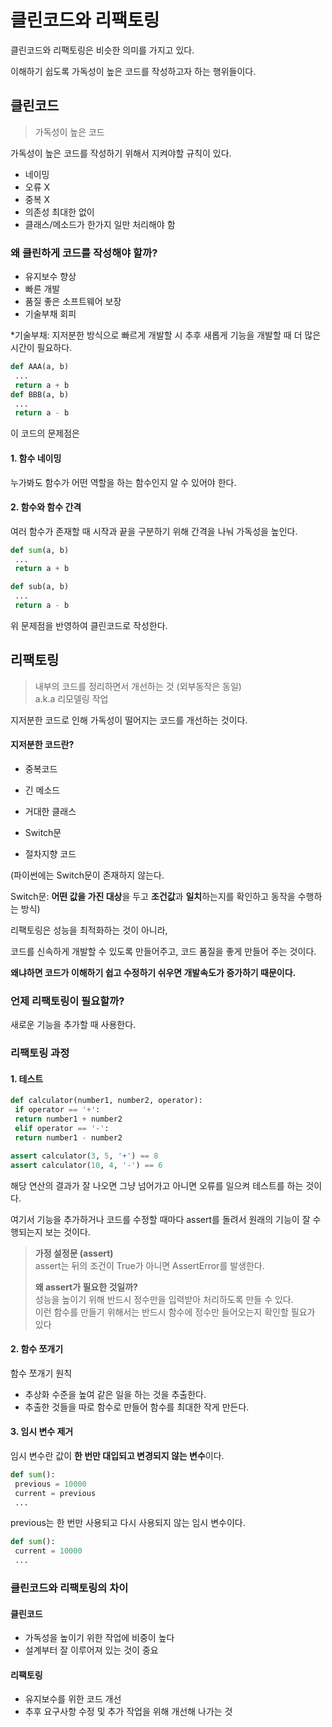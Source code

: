 # 클린코드와 리팩토링



클린코드와 리팩토링은 비슷한 의미를 가지고 있다.

이해하기 쉽도록 가독성이 높은 코드를 작성하고자 하는 행위들이다.

## 

## 클린코드

> 가독성이 높은 코드



가독성이 높은 코드를 작성하기 위해서 지켜야할 규칙이 있다.

- 네이밍
- 오류 X
- 중복 X
- 의존성 최대한 없이
- 클래스/메소드가 한가지 일만 처리해야 함

### 

### 왜 클린하게 코드를 작성해야 할까?

- 유지보수 향상
- 빠른 개발
- 품질 좋은 소프트웨어 보장
- 기술부채 회피

*기술부채: 지저분한 방식으로 빠르게 개발할 시 추후 새롭게 기능을 개발할 때 더 많은 시간이 필요하다.



```python
def AAA(a, b)
 ...
 return a + b
def BBB(a, b)
 ...
 return a - b
```



이 코드의 문제점은



#### **1. 함수 네이밍**

누가봐도 함수가 어떤 역할을 하는 함수인지 알 수 있어야 한다.



#### **2. 함수와 함수 간격**

여러 함수가 존재할 때 시작과 끝을 구분하기 위해 간격을 나눠 가독성을 높인다.  



```python
def sum(a, b)
 ...
 return a + b

def sub(a, b)
 ...
 return a - b
```



위 문제점을 반영하여 클린코드로 작성한다.

## 



## 리팩토링

> 내부의 코드를 정리하면서 개선하는 것 (외부동작은 동일)  
> a.k.a 리모델링 작업



지저분한 코드로 인해 가독성이 떨어지는 코드를 개선하는 것이다.



#### 지저분한 코드란?

- 중복코드

- 긴 메소드

- 거대한 클래스

- Switch문

- 절차지향 코드



(파이썬에는 Switch문이 존재하지 않는다.

Switch문: **어떤 값을 가진 대상**을 두고 **조건값**과 **일치**하는지를 확인하고 동작을 수행하는 방식)



리팩토링은 성능을 최적화하는 것이 아니라,

코드를 신속하게 개발할 수 있도록 만들어주고, 코드 품질을 좋게 만들어 주는 것이다.

**왜냐하면 코드가 이해하기 쉽고 수정하기 쉬우면 개발속도가 증가하기 때문이다.**





### 언제 리팩토링이 필요할까?

새로운 기능을 추가할 때 사용한다.

### 

### 리팩토링 과정

#### 

#### **1. 테스트**

```python
def calculator(number1, number2, operator):
 if operator == '+':
 return number1 + number2
 elif operator == '-':
 return number1 - number2

assert calculator(3, 5, '+') == 8
assert calculator(10, 4, '-') == 6
```



해당 연산의 결과가 잘 나오면 그냥 넘어가고 아니면 오류를 일으켜 테스트를 하는 것이다.

여기서 기능을 추가하거나 코드를 수정할 때마다 assert를 돌려서 원래의 기능이 잘 수행되는지 보는 것이다.



> **가정 설정문 (assert)**  
> assert는 뒤의 조건이 True가 아니면 AssertError를 발생한다.  
> 
> **왜 assert가 필요한 것일까?**  
> 성능을 높이기 위해 반드시 정수만을 입력받아 처리하도록 만들 수 있다.  
> 이런 함수를 만들기 위해서는 반드시 함수에 정수만 들어오는지 확인할 필요가 있다

#### 

#### **2. 함수 쪼개기**

함수 쪼개기 원칙

- 추상화 수준을 높여 같은 일을 하는 것을 추출한다.
- 추출한 것들을 따로 함수로 만들어 함수를 최대한 작게 만든다.



#### **3. 임시 변수 제거**

임시 변수란 값이 **한 번만 대입되고 변경되지 않는 변수**이다.

```python
def sum():
 previous = 10000
 current = previous
 ...
```

previous는 한 번만 사용되고 다시 사용되지 않는 임시 변수이다.



```python
def sum():
 current = 10000
 ...
```





### 클린코드와 리팩토링의 차이

#### **클린코드**

- 가독성을 높이기 위한 작업에 비중이 높다
- 설계부터 잘 이루어져 있는 것이 중요

#### **리팩토링**

- 유지보수를 위한 코드 개선
- 추후 요구사항 수정 및 추가 작업을 위해 개선해 나가는 것
